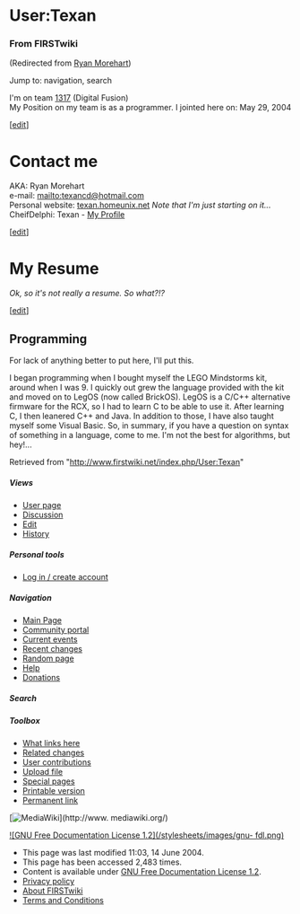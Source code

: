 # User:Texan

### From FIRSTwiki

(Redirected from [Ryan Morehart](/index.php?title=Ryan_Morehart&redirect=no
"Ryan Morehart" ))

Jump to: navigation, search

I'm on team [1317](/index.php/1317 "1317" ) (Digital Fusion)  
My Position on my team is as a programmer. I jointed here on: May 29, 2004  

[[edit](/index.php?title=User:Texan&action=edit&section=1 "Edit section:
Contact me" )]

# Contact me

AKA: Ryan Morehart  
e-mail: [mailto:texancd@hotmail.com](mailto:texancd@hotmail.com
"mailto:texancd@hotmail.com" )  
Personal website:
[texan.homeunix.net](http://texan.homeunix.net/texan2/index.html
"http://texan.homeunix.net/texan2/index.html" ) _Note that I'm just starting
on it..._  
CheifDelphi: Texan - [My
Profile](http://www.chiefdelphi.com/forums/member.php?u=6146
"http://www.chiefdelphi.com/forums/member.php?u=6146" )  

[[edit](/index.php?title=User:Texan&action=edit&section=2 "Edit section: My
Resume" )]

# My Resume

_Ok, so it's not really a resume. So what?!?_

[[edit](/index.php?title=User:Texan&action=edit&section=3 "Edit section:
Programming" )]

## Programming

For lack of anything better to put here, I'll put this.

I began programming when I bought myself the LEGO Mindstorms kit, around when
I was 9. I quickly out grew the language provided with the kit and moved on to
LegOS (now called BrickOS). LegOS is a C/C++ alternative firmware for the RCX,
so I had to learn C to be able to use it. After learning C, I then leanered
C++ and Java. In addition to those, I have also taught myself some Visual
Basic. So, in summary, if you have a question on syntax of something in a
language, come to me. I'm not the best for algorithms, but hey!...

Retrieved from "<http://www.firstwiki.net/index.php/User:Texan>"

##### Views

  * [User page](/index.php/User:Texan)
  * [Discussion](/index.php/User_talk:Texan)
  * [Edit](/index.php?title=User:Texan&action=edit)
  * [History](/index.php?title=User:Texan&action=history)

##### Personal tools

  * [Log in / create account](/index.php?title=Special:Userlogin&returnto=User:Texan)

[](/index.php/Main_Page "Main Page" )

##### Navigation

  * [Main Page](/index.php/Main_Page)
  * [Community portal](/index.php/FIRSTwiki:Community_portal)
  * [Current events](/index.php/Current_events)
  * [Recent changes](/index.php/Special:Recentchanges)
  * [Random page](/index.php/Special:Random)
  * [Help](/index.php/FIRSTwiki:Help)
  * [Donations](/index.php/FIRSTwiki:Site_support)

##### Search



##### Toolbox

  * [What links here](/index.php/Special:Whatlinkshere/User:Texan)
  * [Related changes](/index.php/Special:Recentchangeslinked/User:Texan)
  * [User contributions](/index.php/Special:Contributions/Texan)
  * [Upload file](/index.php/Special:Upload)
  * [Special pages](/index.php/Special:Specialpages)
  * [Printable version](/index.php?title=User:Texan&printable=yes)
  * [Permanent link](/index.php?title=User:Texan&oldid=38011)

[![MediaWiki](/skins/common/images/poweredby_mediawiki_88x31.png)](http://www.
mediawiki.org/)

[![GNU Free Documentation License 1.2](/stylesheets/images/gnu-
fdl.png)](http://www.gnu.org/copyleft/fdl.html)

  * This page was last modified 11:03, 14 June 2004.
  * This page has been accessed 2,483 times.
  * Content is available under [GNU Free Documentation License 1.2](http://www.gnu.org/copyleft/fdl.html "http://www.gnu.org/copyleft/fdl.html" ).
  * [Privacy policy](/index.php/FIRSTwiki:Privacy_policy "FIRSTwiki:Privacy policy" )
  * [About FIRSTwiki](/index.php/FIRSTwiki:About "FIRSTwiki:About" )
  * [Terms and Conditions](/index.php/FIRSTwiki:Terms_and_conditions "FIRSTwiki:Terms and conditions" )

